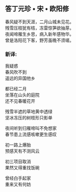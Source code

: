 ## 答丁元珍 • 宋 • 欧阳修

春风疑不到天涯，二月山城未见花。\
残雪压枝犹有桔，冻雷惊笋欲抽芽。\
夜闻啼雁生乡思，病入新年感物华。\
曾是洛阳花下客，野芳虽晚不须嗟。

### 新译:

我疑惑 \
春风吹不到 \
遥远的异国他乡

都已经二月 \
坐落在山头的庭院 \
还不见春暖花开

残雪半遮的草地黄中透绿 \
坚冰冻压的树枝形只影单

夜间听到归雁啼叫不免想家 \
春节患上流感咳嗽更生感叹

初一路上爆胎 \
预感天有不测风云

初三项目取消 \
果然又得重找饭碗 

曾经白手起家 \
重来又有何妨
